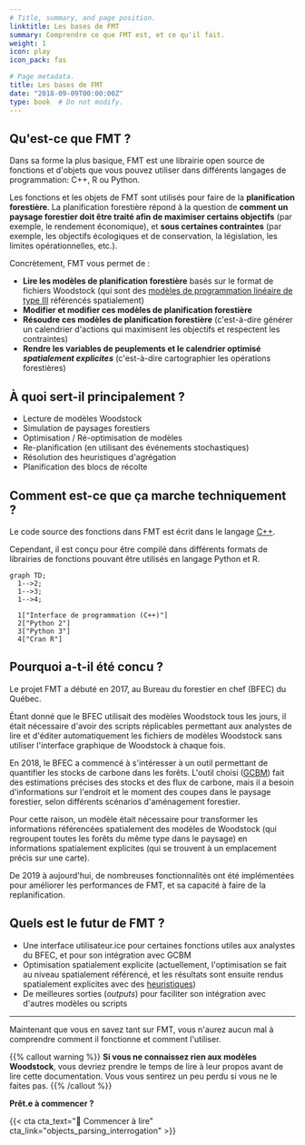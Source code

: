 ```yaml
---
# Title, summary, and page position.
linktitle: Les bases de FMT
summary: Comprendre ce que FMT est, et ce qu'il fait.
weight: 1
icon: play
icon_pack: fas

# Page metadata.
title: Les bases de FMT
date: "2018-09-09T00:00:00Z"
type: book  # Do not modify.
---
```


## Qu'est-ce que FMT ?

Dans sa forme la plus basique, FMT est une librairie open source de fonctions et d'objets que vous pouvez utiliser dans différents langages de programmation: C++, R ou Python.

Les fonctions et les objets de FMT sont utilisés pour faire de la **planification forestière**. La planification forestière répond à la question de **comment un paysage forestier doit être traité afin de maximiser certains objectifs** (par exemple, le rendement économique), et **sous certaines contraintes** (par exemple, les objectifs écologiques et de conservation, la législation, les limites opérationnelles, etc.).

Concrètement, FMT vous permet de :

- **Lire les modèles de planification forestière** basés sur le format de fichiers Woodstock (qui sont des [modèles de programmation linéaire de type III](https://faculty.washington.edu/toths/Publications/McDill_etal_M2.pdf) référencés spatialement)
- **Modifier et modifier ces modèles de planification forestière**
- **Résoudre ces modèles de planification forestière** (c'est-à-dire générer un calendrier d'actions qui maximisent les objectifs et respectent les contraintes)
- **Rendre les variables de peuplements et le calendrier optimisé *spatialement explicites*** (c'est-à-dire cartographier les opérations forestières)

## À quoi sert-il principalement ?

- Lecture de modèles Woodstock
- Simulation de paysages forestiers
- Optimisation / Ré-optimisation de modèles
- Re-planification (en utilisant des événements stochastiques)
- Résolution des heuristiques d'agrégation
- Planification des blocs de récolte

## Comment est-ce que ça marche techniquement ?

Le code source des fonctions dans FMT est écrit dans le langage [C++](https://en.wikipedia.org/wiki/C%2B%2B).

Cependant, il est conçu pour être compilé dans différents formats de librairies de fonctions pouvant être utilisés en langage Python et R.

```mermaid
graph TD;
  1-->2;
  1-->3;
  1-->4;

  1["Interface de programmation (C++)"]
  2["Python 2"]
  3["Python 3"]
  4["Cran R"]
```

## Pourquoi a-t-il été concu ?

Le projet FMT a débuté en 2017, au Bureau du forestier en chef (BFEC) du Québec.

Étant donné que le BFEC utilisait des modèles Woodstock tous les jours, il était nécessaire d'avoir des scripts réplicables permettant aux analystes de lire et d'éditer automatiquement les fichiers de modèles Woodstock sans utiliser l'interface graphique de Woodstock à chaque fois.

En 2018, le BFEC a commencé à s'intéresser à un outil permettant de quantifier les stocks de carbone dans les forêts. L'outil choisi ([GCBM](https://www.youtube.com/watch?v=xnJqNBIET7A)) fait des estimations précises des stocks et des flux de carbone, mais il a besoin d'informations sur l'endroit et le moment des coupes dans le paysage forestier, selon différents scénarios d'aménagement forestier.

Pour cette raison, un modèle était nécessaire pour transformer les informations référencées spatialement des modèles de Woodstock (qui regroupent toutes les forêts du même type dans le paysage) en informations spatialement explicites (qui se trouvent à un emplacement précis sur une carte).

De 2019 à aujourd'hui, de nombreuses fonctionnalités ont été implémentées pour améliorer les performances de FMT, et sa capacité à faire de la replanification.

## Quels est le futur de FMT ?

- Une interface utilisateur.ice pour certaines fonctions utiles aux analystes du BFEC, et pour son intégration avec GCBM
- Optimisation spatialement explicite (actuellement, l'optimisation se fait au niveau spatialement référencé, et les résultats sont ensuite rendus spatialement explicites avec des [heuristiques](https://en.wikipedia.org/wiki/Heuristic))
- De meilleures sorties (*outputs*) pour faciliter son intégration avec d'autres modèles ou scripts

* * *

Maintenant que vous en savez tant sur FMT, vous n'aurez aucun mal à comprendre comment il fonctionne et comment l'utiliser.

{{% callout warning %}}
**Si vous ne connaissez rien aux modèles Woodstock**, vous devriez prendre le temps de lire à leur propos avant de lire cette documentation. Vous vous sentirez un peu perdu si vous ne le faites pas.
{{% /callout %}}

**Prêt.e à commencer ?**

{{< cta cta_text="📖 Commencer à lire" cta_link="objects_parsing_interrogation" >}}